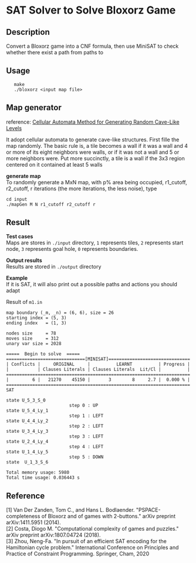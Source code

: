 # SAT Solver to Solve Bloxorz Game
## Description
Convert a Bloxorz game into a CNF formula, then use MiniSAT to check whether there exist a path from paths to 
## Usage
```
   make 
   ./bloxorz <input map file>
```
## Map generator
reference: [Cellular Automata Method for Generating Random Cave-Like Levels](http://roguebasin.com/?title=Cellular_Automata_Method_for_Generating_Random_Cave-Like_Levels)

It adopt cellular automata to generate cave-like structures. First fille the map randomly. The basic rule is, a tile becomes a wall if it was a wall and 4 or more of its eight neighbors were walls, or if it was not a wall and 5 or more neighbors were. Put more succinctly, a tile is a wall if the 3x3 region centered on it contained at least 5 walls

**generate map**  
To randomly generate a MxN map, with p% area being occupied, r1_cutoff, r2_cutoff, r iterations (the more iterations, the less noise), type
```
cd input
./mapGen M N r1_cutoff r2_cutoff r
```

## Result
**Test cases**  
Maps are stores in ```./input``` directory, ```1``` represents tiles, ```2``` represents start node, ```3``` represents goal hole, ```0``` represents boundaries.

**Output results**  
Results are stored in ```./output``` directory

**Example**  
If it is SAT, it will also print out a possible paths and actions you should adapt   

Result of ```m1.in```
```
map boundary (_m, _n) = (6, 6), size = 26
starting index = (5, 3)
ending index   = (1, 3)

nodes size     = 78
moves size     = 312
unary var size = 2028

=====  Begin to solve  =====
==============================[MINISAT]===============================
| Conflicts |     ORIGINAL     |          LEARNT          | Progress |
|           | Clauses Literals | Clauses Literals  Lit/Cl |          |
======================================================================
|         6 |   21270    45150 |       3        8     2.7 |  0.000 % |
======================================================================
SAT

state U_5_3_S_0
                        step 0 : UP
state U_5_4_Ly_1
                        step 1 : LEFT
state U_4_4_Ly_2
                        step 2 : LEFT
state U_3_4_Ly_3
                        step 3 : LEFT
state U_2_4_Ly_4
                        step 4 : LEFT
state U_1_4_Ly_5
                        step 5 : DOWN
state  U_1_3_S_6

Total memory usage: 5980
Total time usage: 0.036443 s
```

## Reference
[1] Van Der Zanden, Tom C., and Hans L. Bodlaender. "PSPACE-completeness of Bloxorz and of games with 2-buttons." arXiv preprint arXiv:1411.5951 (2014).  
[2] Costa, Diogo M. "Computational complexity of games and puzzles." arXiv preprint arXiv:1807.04724 (2018).  
[3] Zhou, Neng-Fa. "In pursuit of an efficient SAT encoding for the Hamiltonian cycle problem." International Conference on Principles and Practice of Constraint Programming. Springer, Cham, 2020